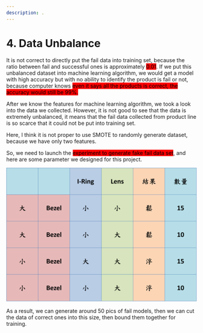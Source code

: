 ```yaml
---
description: .
---
```


# 4. Data Unbalance

It is not correct to directly put the fail data into training set, because the ratio between fail and successful ones is approximately <mark style="background-color:red;">0.01</mark>. If we put this unbalanced dataset into machine learning algorithm, we would get a model with high accuracy but with no ability to identify the product is fail or not, because computer knows <mark style="background-color:red;">even it says all the products is correct, the accuracy would still be 99%.</mark>

After we know the features for machine learning algorithm, we took a look into the data we collected. However, it is not good to see that the data is extremely unbalanced, it means that the fail data collected from product line is so scarce that it could not be put into training set.

Here, I think it is not proper to use SMOTE to randomly generate dataset, because we have only two features.

So, we need to launch the <mark style="background-color:red;">experiment to generate fake fail data set</mark>, and here are some parameter we designed for this project.&#x20;

![](.gitbook/assets/圖片17.png)

As a result, we can generate around 50 pics of fail models, then we can cut the data of correct ones into this size, then bound them together for training.
